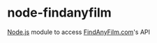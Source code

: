 # node-findanyfilm
[Node.js](https://nodejs.org/) module to access [FindAnyFilm.com](http://www.findanyfilm.com/)'s API
